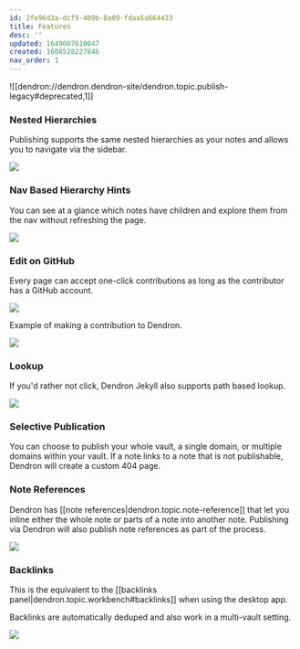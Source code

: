 ```yaml
---
id: 2fe96d3a-dcf9-409b-8a09-fdaa5a664433
title: Features
desc: ''
updated: 1649007610047
created: 1608528227846
nav_order: 1
---
```


![[dendron://dendron.dendron-site/dendron.topic.publish-legacy#deprecated,1]]

### Nested Hierarchies

Publishing supports the same nested hierarchies as your notes and allows you to navigate via the sidebar.

<img style="max-width: 720px;" src="https://foundation-prod-assetspublic53c57cce-8cpvgjldwysl.s3-us-west-2.amazonaws.com/assets/images/site-hierarchy.gif" />

### Nav Based Hierarchy Hints

You can see at a glance which notes have children and explore them from the nav without refreshing the page. 

![](https://foundation-prod-assetspublic53c57cce-8cpvgjldwysl.s3-us-west-2.amazonaws.com/assets/images/dendron.jekyll.gif)

### Edit on GitHub

Every page can accept one-click contributions as long as the contributor has a GitHub account. 

![](https://foundation-prod-assetspublic53c57cce-8cpvgjldwysl.s3-us-west-2.amazonaws.com/assets/images/jekyll.edit.jpg)

Example of making a contribution to Dendron. 

<a href="https://www.loom.com/share/4a1b67f3fd1a40dab16949e9ea5e53dc"> <img style="" src="https://cdn.loom.com/sessions/thumbnails/4a1b67f3fd1a40dab16949e9ea5e53dc-with-play.gif"> </a>

### Lookup

If you'd rather not click, Dendron Jekyll also supports path based lookup.

<img style="max-width: 720px;" src="https://foundation-prod-assetspublic53c57cce-8cpvgjldwysl.s3-us-west-2.amazonaws.com/assets/images/site-lookup.gif" />

### Selective Publication

You can choose to publish your whole vault, a single domain, or multiple domains within your vault. If a note links to a note that is not publishable, Dendron will create a custom 404 page.

### Note References

Dendron has [[note references|dendron.topic.note-reference]] that let you inline either the whole note or parts of a note into another note. Publishing via Dendron will also publish note references as part of the process.

<a href="https://www.loom.com/share/8eb01f6c3196415c8aadc4992805a176"> <img style="" src="https://cdn.loom.com/sessions/thumbnails/8eb01f6c3196415c8aadc4992805a176-with-play.gif"> </a>

### Backlinks

This is the equivalent to the [[backlinks panel|dendron.topic.workbench#backlinks]] when using the desktop app. 

Backlinks are automatically deduped and also work in a multi-vault setting. 

![](https://foundation-prod-assetspublic53c57cce-8cpvgjldwysl.s3-us-west-2.amazonaws.com/assets/images/Fullscreen_2_25_21__8_08_PM.jpg)

<!-- ### Bad Links Report

When building your site by running `Dendron: Build Pod`, Dendron will generate a bad links report of all wiki-links that did not resolve. It will also update the links to point to a 404 page instead. 

<a href="https://www.loom.com/share/91c4d7b023754b76b4d02519946603e0"> 
<img style="" src="https://cdn.loom.com/sessions/thumbnails/91c4d7b023754b76b4d02519946603e0-with-play.gif"> </a>
 -->
